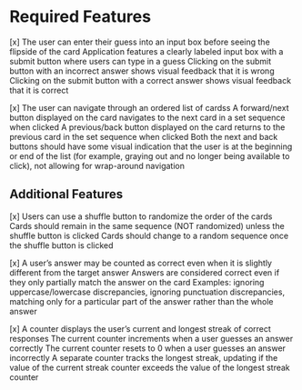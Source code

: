 # Required Features

[x] The user can enter their guess into an input box before seeing the flipside of the card
        Application features a clearly labeled input box with a submit button where users can type in a guess
        Clicking on the submit button with an incorrect answer shows visual feedback that it is wrong
        Clicking on the submit button with a correct answer shows visual feedback that it is correct

[x] The user can navigate through an ordered list of cardss
        A forward/next button displayed on the card navigates to the next card in a set sequence when clicked
        A previous/back button displayed on the card returns to the previous card in the set sequence when clicked
        Both the next and back buttons should have some visual indication that the user is at the beginning or end of the list (for example, graying out and no longer being available to click), not allowing for wrap-around navigation

## Additional Features

[x]  Users can use a shuffle button to randomize the order of the cards
        Cards should remain in the same sequence (NOT randomized) unless the shuffle button is clicked
        Cards should change to a random sequence once the shuffle button is clicked

[x]  A user’s answer may be counted as correct even when it is slightly different from the target answer
        Answers are considered correct even if they only partially match the answer on the card
        Examples: ignoring uppercase/lowercase discrepancies, ignoring punctuation discrepancies, matching only for a particular part of the answer rather than the whole answer
        
[x] A counter displays the user’s current and longest streak of correct responses
        The current counter increments when a user guesses an answer correctly
        The current counter resets to 0 when a user guesses an answer incorrectly
        A separate counter tracks the longest streak, updating if the value of the current streak counter exceeds the value of the longest streak counter